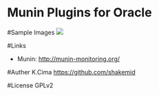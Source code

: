Munin Plugins for Oracle
====

#Sample Images
![](/shakemid/munin-plugins-oracle/blob/images/examples/oracle_cursor-week.png)

#Links
- Munin: http://munin-monitoring.org/

#Auther
K.Cima https://github.com/shakemid

#License
GPLv2
